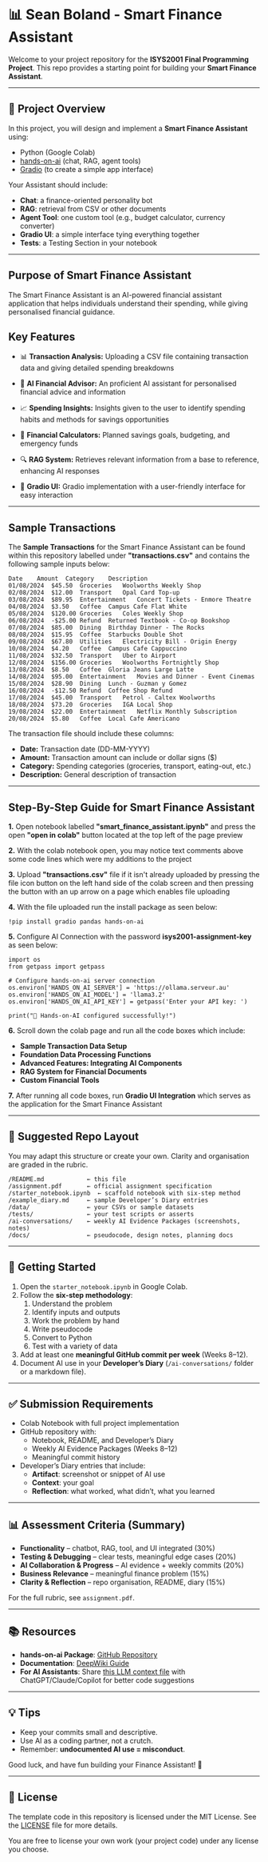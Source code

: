 # 📊 Sean Boland - Smart Finance Assistant

Welcome to your project repository for the **ISYS2001 Final Programming Project**. This repo provides a starting point for building your **Smart Finance Assistant**.

---

## 📖 Project Overview
In this project, you will design and implement a **Smart Finance Assistant** using:
- Python (Google Colab)
- [hands-on-ai](https://pypi.org/project/hands-on-ai/) (chat, RAG, agent tools)
- [Gradio](https://www.gradio.app/) (to create a simple app interface)

Your Assistant should include:
- **Chat**: a finance-oriented personality bot
- **RAG**: retrieval from CSV or other documents
- **Agent Tool**: one custom tool (e.g., budget calculator, currency converter)
- **Gradio UI**: a simple interface tying everything together
- **Tests**: a Testing Section in your notebook

---

## Purpose of Smart Finance Assistant

The Smart Finance Assistant is an AI-powered financial assistant application that helps individuals understand their spending, while giving personalised financial guidance.


## Key Features
- 📊 **Transaction Analysis:** Uploading a CSV file containing transaction data and giving detailed spending breakdowns
  
- 🤖 **AI Financial Advisor:** An proficient AI assistant for personalised financial advice and information
  
- 📈 **Spending Insights:** Insights given to the user to identify spending habits and methods for savings opportunities
  
- 🧮 **Financial Calculators:** Planned savings goals, budgeting, and emergency funds
  
- 🔍 **RAG System:** Retrieves relevant information from a base to reference, enhancing AI responses
  
- 🎯 **Gradio UI:** Gradio implementation with a user-friendly interface for easy interaction

---

## Sample Transactions

The **Sample Transactions** for the Smart Finance Assistant can be found within this repository labelled under **"transactions.csv"** and contains the following sample inputs below:

```
Date	Amount	Category	Description
01/08/2024	$45.50	Groceries	Woolworths Weekly Shop
02/08/2024	$12.00	Transport	Opal Card Top-up
03/08/2024	$89.95	Entertainment	Concert Tickets - Enmore Theatre
04/08/2024	$3.50	Coffee	Campus Cafe Flat White
05/08/2024	$120.00	Groceries	Coles Weekly Shop
06/08/2024	-$25.00	Refund	Returned Textbook - Co-op Bookshop
07/08/2024	$85.00	Dining	Birthday Dinner - The Rocks
08/08/2024	$15.95	Coffee	Starbucks Double Shot
09/08/2024	$67.80	Utilities	Electricity Bill - Origin Energy
10/08/2024	$4.20	Coffee	Campus Cafe Cappuccino
11/08/2024	$32.50	Transport	Uber to Airport
12/08/2024	$156.00	Groceries	Woolworths Fortnightly Shop
13/08/2024	$8.50	Coffee	Gloria Jeans Large Latte
14/08/2024	$95.00	Entertainment	Movies and Dinner - Event Cinemas
15/08/2024	$28.90	Dining	Lunch - Guzman y Gomez
16/08/2024	-$12.50	Refund	Coffee Shop Refund
17/08/2024	$45.00	Transport	Petrol - Caltex Woolworths
18/08/2024	$73.20	Groceries	IGA Local Shop
19/08/2024	$22.00	Entertainment	Netflix Monthly Subscription
20/08/2024	$5.80	Coffee	Local Cafe Americano

```
The transaction file should include these columns:
- **Date:** Transaction date (DD-MM-YYYY)
- **Amount:** Transaction amount can include or dollar signs ($)
- **Category:** Spending categories (groceries, transport, eating-out, etc.)
- **Description:** General description of transaction

---

## Step-By-Step Guide for Smart Finance Assistant

**1.** Open notebook labelled **"smart_finance_assistant.ipynb"** and press the open **"open in colab"** button located at the top left of the page preview

**2.** With the colab notebook open, you may notice text comments above some code lines which were my additions to the project

**3.** Upload **"transactions.csv"** file if it isn't already uploaded by pressing the file icon button on the left hand side of the colab screen and then pressing the button with an up arrow on a page which enables file uploading

**4.** With the file uploaded run the install package as seen below:

```
!pip install gradio pandas hands-on-ai
```

**5.** Configure AI Connection with the password **isys2001-assignment-key** as seen below:

```
import os
from getpass import getpass

# Configure hands-on-ai server connection
os.environ['HANDS_ON_AI_SERVER'] = 'https://ollama.serveur.au'
os.environ['HANDS_ON_AI_MODEL'] = 'llama3.2'
os.environ['HANDS_ON_AI_API_KEY'] = getpass('Enter your API key: ')

print("🔑 Hands-on-AI configured successfully!")
```
**6.** Scroll down the colab page and run all the code boxes which include:
- **Sample Transaction Data Setup**
- **Foundation Data Processing Functions**
- **Advanced Features: Integrating AI Components**
- **RAG System for Financial Documents**
- **Custom Financial Tools**

**7.** After running all code boxes, run **Gradio UI Integration** which serves as the application for the Smart Finance Assistant

---

## 📂 Suggested Repo Layout
You may adapt this structure or create your own. Clarity and organisation are graded in the rubric.

```
/README.md            ← this file
/assignment.pdf       ← official assignment specification
/starter_notebook.ipynb  ← scaffold notebook with six-step method
/example_diary.md     ← sample Developer’s Diary entries
/data/                ← your CSVs or sample datasets
/tests/               ← your test scripts or asserts
/ai-conversations/    ← weekly AI Evidence Packages (screenshots, notes)
/docs/                ← pseudocode, design notes, planning docs
```

---

## 🚀 Getting Started
1. Open the `starter_notebook.ipynb` in Google Colab.
2. Follow the **six-step methodology**:
   1. Understand the problem
   2. Identify inputs and outputs
   3. Work the problem by hand
   4. Write pseudocode
   5. Convert to Python
   6. Test with a variety of data
3. Add at least one **meaningful GitHub commit per week** (Weeks 8–12).
4. Document AI use in your **Developer’s Diary** (`/ai-conversations/` folder or a markdown file).

---

## ✅ Submission Requirements
- Colab Notebook with full project implementation
- GitHub repository with:
  - Notebook, README, and Developer’s Diary
  - Weekly AI Evidence Packages (Weeks 8–12)
  - Meaningful commit history
- Developer’s Diary entries that include:
  - **Artifact**: screenshot or snippet of AI use
  - **Context**: your goal
  - **Reflection**: what worked, what didn’t, what you learned

---

## 📊 Assessment Criteria (Summary)
- **Functionality** – chatbot, RAG, tool, and UI integrated (30%)
- **Testing & Debugging** – clear tests, meaningful edge cases (20%)
- **AI Collaboration & Progress** – AI evidence + weekly commits (20%)
- **Business Relevance** – meaningful finance problem (15%)
- **Clarity & Reflection** – repo organisation, README, diary (15%)

For the full rubric, see `assignment.pdf`.

---

## 📚 Resources

- **hands-on-ai Package**: [GitHub Repository](https://github.com/michael-borck/hands-on-ai)
- **Documentation**: [DeepWiki Guide](https://deepwiki.com/michael-borck/hands-on-ai)
- **For AI Assistants**: Share [this LLM context file](https://github.com/michael-borck/hands-on-ai/blob/main/LLM.txt) with ChatGPT/Claude/Copilot for better code suggestions

---

## 💡 Tips
- Keep your commits small and descriptive.
- Use AI as a coding partner, not a crutch.
- Remember: **undocumented AI use = misconduct**.

Good luck, and have fun building your Finance Assistant! 🎉

---

## 📜 License

The template code in this repository is licensed under the MIT License. See the [LICENSE](LICENSE) file for more details.

You are free to license your own work (your project code) under any license you choose.
